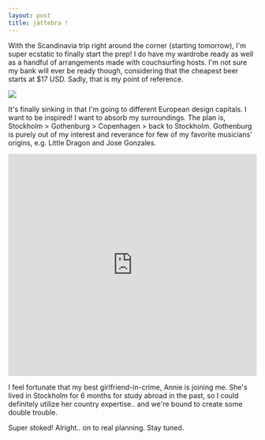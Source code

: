 ```yaml
---
layout: post
title: jättebra !
---
```


With the Scandinavia trip right around the corner (starting tomorrow), I'm super ecstatic to finally start the prep! 
I do have my wardrobe ready as well as a handful of arrangements made with couchsurfing hosts. I'm not sure my bank will ever be ready though, considering that the cheapest beer starts at $17 USD. Sadly, that is my point of reference.

<img src="http://photos-b.ak.instagram.com/hphotos-ak-xaf1/10724740_283831995139561_512966997_n.jpg" />

It's finally sinking in that I'm going to different European design capitals. I want to be inspired! I want to absorb my surroundings. The plan is, Stockholm > Gothenburg > Copenhagen > back to Stockholm. Gothenburg is purely out of my interest and reverance for few of my favorite musicians' origins, e.g. Little Dragon and Jose Gonzales.

<p></p>
<iframe width="100%" height="450" scrolling="no" frameborder="no" src="https://w.soundcloud.com/player/?url=https%3A//api.soundcloud.com/playlists/56404921&amp;color=ff5500&amp;auto_play=false&amp;hide_related=false&amp;show_comments=true&amp;show_user=true&amp;show_reposts=false"></iframe>

I feel fortunate that my best girlfriend-in-crime, Annie is joining me. She's lived in Stockholm for 6 months for study abroad in the past, so I could definitely utilize her country expertise.. and we're bound to create some double trouble. 

Super stoked! Alright.. on to real planning. Stay tuned.
